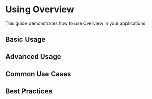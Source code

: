 # Using Overview

This guide demonstrates how to use Overview in your applications.

## Basic Usage

## Advanced Usage

## Common Use Cases

## Best Practices
